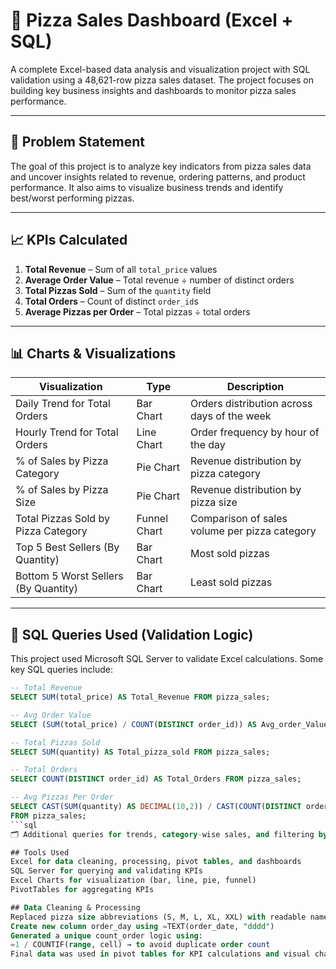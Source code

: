 # 🍕 Pizza Sales Dashboard (Excel + SQL)

A complete Excel-based data analysis and visualization project with SQL validation using a 48,621-row pizza sales dataset. The project focuses on building key business insights and dashboards to monitor pizza sales performance.

---

## 📌 Problem Statement

The goal of this project is to analyze key indicators from pizza sales data and uncover insights related to revenue, ordering patterns, and product performance. It also aims to visualize business trends and identify best/worst performing pizzas.

---

## 📈 KPIs Calculated

1. **Total Revenue** – Sum of all `total_price` values  
2. **Average Order Value** – Total revenue ÷ number of distinct orders  
3. **Total Pizzas Sold** – Sum of the `quantity` field  
4. **Total Orders** – Count of distinct `order_id`s  
5. **Average Pizzas per Order** – Total pizzas ÷ total orders  

---

## 📊 Charts & Visualizations

| Visualization                             | Type         | Description                                                  |
|------------------------------------------|--------------|--------------------------------------------------------------|
| Daily Trend for Total Orders             | Bar Chart    | Orders distribution across days of the week                 |
| Hourly Trend for Total Orders            | Line Chart   | Order frequency by hour of the day                          |
| % of Sales by Pizza Category             | Pie Chart    | Revenue distribution by pizza category                      |
| % of Sales by Pizza Size                 | Pie Chart    | Revenue distribution by pizza size                          |
| Total Pizzas Sold by Pizza Category      | Funnel Chart | Comparison of sales volume per pizza category               |
| Top 5 Best Sellers (By Quantity)         | Bar Chart    | Most sold pizzas                                             |
| Bottom 5 Worst Sellers (By Quantity)     | Bar Chart    | Least sold pizzas                                            |

---

## 🧮 SQL Queries Used (Validation Logic)

This project used Microsoft SQL Server to validate Excel calculations. Some key SQL queries include:

```sql
-- Total Revenue
SELECT SUM(total_price) AS Total_Revenue FROM pizza_sales;

-- Avg Order Value
SELECT (SUM(total_price) / COUNT(DISTINCT order_id)) AS Avg_order_Value FROM pizza_sales;

-- Total Pizzas Sold
SELECT SUM(quantity) AS Total_pizza_sold FROM pizza_sales;

-- Total Orders
SELECT COUNT(DISTINCT order_id) AS Total_Orders FROM pizza_sales;

-- Avg Pizzas Per Order
SELECT CAST(SUM(quantity) AS DECIMAL(10,2)) / CAST(COUNT(DISTINCT order_id) AS DECIMAL(10,2)) AS Avg_Pizzas_per_order
FROM pizza_sales;
```sql
🗂️ Additional queries for trends, category-wise sales, and filtering by time (month, quarter) are available in the project files.

## Tools Used
Excel for data cleaning, processing, pivot tables, and dashboards
SQL Server for querying and validating KPIs
Excel Charts for visualization (bar, line, pie, funnel)
PivotTables for aggregating KPIs

## Data Cleaning & Processing
Replaced pizza size abbreviations (S, M, L, XL, XXL) with readable names (Regular, Medium, Large, etc.)
Create new column order_day using =TEXT(order_date, "dddd")
Generated a unique count_order logic using:
=1 / COUNTIF(range, cell) → to avoid duplicate order count
Final data was used in pivot tables for KPI calculations and visual charts
